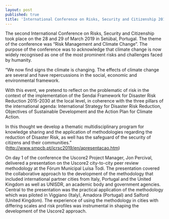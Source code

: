 ```yaml
---
layout: post
published: true
title: 'International Conference on Risks, Security and Citizenship 2019'
---
```

The second International Conference on Risks, Security and Citizenship took place on the 28 and 29 of March 2019 in Setúbal, Portugal. The theme of the conference was “Risk Management and Climate Change”. The purpose of the conference was to acknowledge that climate change is now widely recognised as one of the most prominent risks and challenges faced by humanity.

“We now find signs the climate is changing. The effects of climate change are several and have repercussions in the social, economic and environmental framework.

With this event, we pretend to reflect on the problematic of risk in the context of the implementation of the Sendai Framework for Disaster Risk Reduction 2015-2030 at the local level, in coherence with the three pillars of the international agenda: International Strategy for Disaster Risk Reduction, Objectives of Sustainable Development and the Action Plan for Climate Action.

In this thought we develop a thematic multidisciplinary program for knowledge sharing and the application of methodologies regarding the reduction of Disaster Risk, as well has the safeguard of the security of citizens and their communities.” (http://www.smpcb.pt/icrsc2019/en/apresentacao.htm)

On day 1 of the conference the Uscore2 Project Manager, Jon Percival, delivered a presentation on the Uscore2 city-to-city peer review methodology at the Fórum Municipal Luísa Todi. The presentation covered the collaborative approach to the development of the methodology that included international partner cities from Italy, Portugal and the United Kingdom as well as UNISDR, an academic body and government agencies. Central to the presentation was the practical application of the methodology which was piloted in Viggiano (Italy), Amadora (Portugal) and Salford (United Kingdom). The experience of using the methodology in cities with differing scales and risk profiles was instrumental in shaping the development of the Uscore2 approach.
